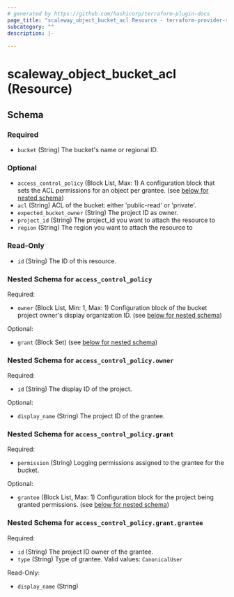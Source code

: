 ```yaml
---
# generated by https://github.com/hashicorp/terraform-plugin-docs
page_title: "scaleway_object_bucket_acl Resource - terraform-provider-scaleway"
subcategory: ""
description: |-
  
---
```


# scaleway_object_bucket_acl (Resource)





<!-- schema generated by tfplugindocs -->
## Schema

### Required

- `bucket` (String) The bucket's name or regional ID.

### Optional

- `access_control_policy` (Block List, Max: 1) A configuration block that sets the ACL permissions for an object per grantee. (see [below for nested schema](#nestedblock--access_control_policy))
- `acl` (String) ACL of the bucket: either 'public-read' or 'private'.
- `expected_bucket_owner` (String) The project ID as owner.
- `project_id` (String) The project_id you want to attach the resource to
- `region` (String) The region you want to attach the resource to

### Read-Only

- `id` (String) The ID of this resource.

<a id="nestedblock--access_control_policy"></a>
### Nested Schema for `access_control_policy`

Required:

- `owner` (Block List, Min: 1, Max: 1) Configuration block of the bucket project owner's display organization ID. (see [below for nested schema](#nestedblock--access_control_policy--owner))

Optional:

- `grant` (Block Set) (see [below for nested schema](#nestedblock--access_control_policy--grant))

<a id="nestedblock--access_control_policy--owner"></a>
### Nested Schema for `access_control_policy.owner`

Required:

- `id` (String) The display ID of the project.

Optional:

- `display_name` (String) The project ID of the grantee.


<a id="nestedblock--access_control_policy--grant"></a>
### Nested Schema for `access_control_policy.grant`

Required:

- `permission` (String) Logging permissions assigned to the grantee for the bucket.

Optional:

- `grantee` (Block List, Max: 1) Configuration block for the project being granted permissions. (see [below for nested schema](#nestedblock--access_control_policy--grant--grantee))

<a id="nestedblock--access_control_policy--grant--grantee"></a>
### Nested Schema for `access_control_policy.grant.grantee`

Required:

- `id` (String) The project ID owner of the grantee.
- `type` (String) Type of grantee. Valid values: `CanonicalUser`

Read-Only:

- `display_name` (String)
